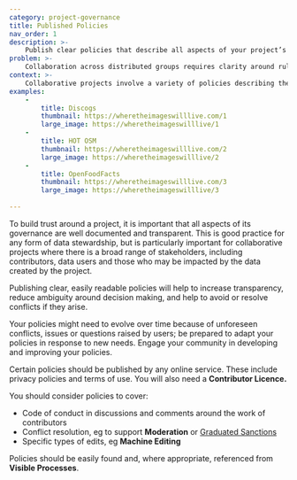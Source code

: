 ```yaml
---
category: project-governance
title: Published Policies
nav_order: 1
description: >-
    Publish clear policies that describe all aspects of your project’s governance. Ensure these can be easily found on the project website, and are referenced during key processes.
problem: >-
    Collaboration across distributed groups requires clarity around rules, policies and procedures.
context: >-
    Collaborative projects involve a variety of policies describing the project’s governance. If these are not clearly documented, there may be a lack of trust around how data is being accessed, used and shared, and around how key processes such as moderation and disagreements are handled. 
examples:
    -
        title: Discogs
        thumbnail: https://wheretheimageswilllive.com/1
        large_image: https://wheretheimageswilllive/1
    -
        title: HOT OSM
        thumbnail: https://wheretheimageswilllive.com/2
        large_image: https://wheretheimageswilllive/2
    -
        title: OpenFoodFacts
        thumbnail: https://wheretheimageswilllive.com/3
        large_image: https://wheretheimageswilllive/3
    
---
```


To build trust around a project, it is important that all aspects of its governance are well documented and transparent. This is good practice for any form of data stewardship, but is particularly important for collaborative projects where there is a broad range of stakeholders, including contributors, data users and those who may be impacted by the data created by the project.

Publishing clear, easily readable policies will help to increase transparency, reduce ambiguity around decision making, and help to avoid or resolve conflicts if they arise.

Your policies might need to evolve over time because of unforeseen conflicts, issues or questions raised by users; be prepared to adapt your policies in response to new needs. Engage your community in developing and improving your policies.

Certain policies should be published by any online service. These include privacy policies and terms of use. You will also need a **Contributor Licence.**

You should consider policies to cover:

* Code of conduct in discussions and comments around the work of contributors
* Conflict resolution, eg to support **Moderation** or <span style="text-decoration:underline;">Graduated Sanctions</span>
* Specific types of edits, eg **Machine Editing**

Policies should be easily found and, where appropriate, referenced from **Visible Processes**.
